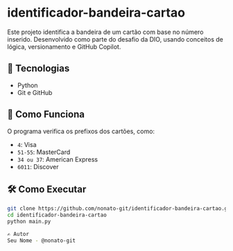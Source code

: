 # identificador-bandeira-cartao
Este projeto identifica a bandeira de um cartão com base no número inserido. Desenvolvido como parte do desafio da DIO, usando conceitos de lógica, versionamento e GitHub Copilot.

## 🚀 Tecnologias
- Python
- Git e GitHub

## 🧠 Como Funciona

O programa verifica os prefixos dos cartões, como:

- `4`: Visa
- `51-55`: MasterCard
- `34 ou 37`: American Express
- `6011`: Discover

## 🛠️ Como Executar

```bash
git clone https://github.com/nonato-git/identificador-bandeira-cartao.git
cd identificador-bandeira-cartao
python main.py

✍️ Autor
Seu Nome - @nonato-git
